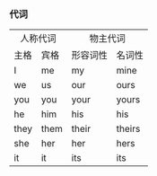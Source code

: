 ### 代词
<table>
    <tr>
        <td colspan="2" align="center">人称代词</td>
        <td colspan="2" align="center">物主代词</td>
    </tr>
    <tr>
        <td>主格</td>
        <td>宾格</td>
        <td>形容词性</td>
        <td>名词性</td>
    </tr>
    <tr>
        <td>I</td>
        <td>me</td>
        <td>my</td>
        <td>mine</td>
    </tr>
    <tr>
        <td>we</td>
        <td>us</td>
        <td>our</td>
        <td>ours</td>
    </tr>
    <tr>
        <td>you</td>
        <td>you</td>
        <td>your</td>
        <td>yours</td>
    </tr>
    <tr>
        <td>he</td>
        <td>him</td>
        <td>his</td>
        <td>his</td>
    </tr>
    <tr>
        <td>they</td>
        <td>them</td>
        <td>their</td>
        <td>theirs</td>
    </tr>
    <tr>
        <td>she</td>
        <td>her</td>
        <td>her</td>
        <td>hers</td>
    </tr>
    <tr>
        <td>it</td>
        <td>it</td>
        <td>its</td>
        <td>its</td>
    </tr>
</table>
